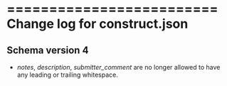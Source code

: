 =========================
Change log for construct.json
=========================

Schema version 4
----------------

* *notes*, *description*, *submitter_comment* are no longer allowed to have any leading or trailing whitespace.